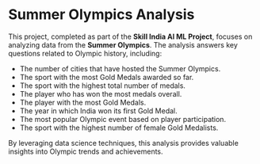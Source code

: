 # Summer Olympics Analysis

This project, completed as part of the **Skill India AI ML Project**, focuses on analyzing data from the **Summer Olympics**. The analysis answers key questions related to Olympic history, including:

- The number of cities that have hosted the Summer Olympics.
- The sport with the most Gold Medals awarded so far.
- The sport with the highest total number of medals.
- The player who has won the most medals overall.
- The player with the most Gold Medals.
- The year in which India won its first Gold Medal.
- The most popular Olympic event based on player participation.
- The sport with the highest number of female Gold Medalists.

By leveraging data science techniques, this analysis provides valuable insights into Olympic trends and achievements.

